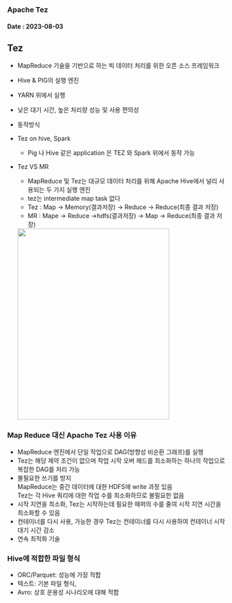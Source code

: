 ### Apache Tez
#### Date : 2023-08-03
## Tez
+ MapReduce 기술을 기반으로 하는 빅 데이터 처리를 위한 오픈 소스 프레임워크
+ Hive & PIG의 실행 엔진
+ YARN 위에서 실행
+  낮은 대기 시간, 높은 처리량 성능 및 사용 편의성

+ 동작방식
+ Tez on hive, Spark
  +  Pig 나 Hive 같은 application 은 TEZ 와 Spark 위에서 동작 가능   
+ Tez VS MR   
  + MapReduce 및 Tez는 대규모 데이터 처리를 위해 Apache Hive에서 널리 사용되는 두 가지 실행 엔진
  + tez는 intermediate map task 없다
  + Tez : Map -> Memory(결과저장) -> Reduce -> Reduce(최종 결과 저장)
  + MR : Mape -> Reduce ->hdfs(결과저장) -> Map -> Reduce(최종 결과 저장)
  <img height="440" src="img/img_47.png" width="350"/>

### Map Reduce 대신 Apache Tez 사용 이유
- MapReduce 엔진에서 단일 작업으로 DAG(방향성 비순환 그래프)를 실행    
- Tez는 해당 제약 조건이 없으며 작업 시작 오버 헤드를 최소화하는 하나의 작업으로 복잡한 DAG를 처리 가능  
- 불필요한 쓰기를 방지       
 MapReduce는 중간 데이터에 대한 HDFS에 write 과정 있음       
 Tez는 각 Hive 쿼리에 대한 작업 수를 최소화하므로 불필요한 없음
- 시작 지연을 최소화, Tez는 시작하는데 필요한 매퍼의 수를 줄여 시작 지연 시간을 최소화할 수 있음
- 컨테이너를 다시 사용, 가능한 경우 Tez는 컨테이너를 다시 사용하여 컨테이너 시작 대기 시간 감소
- 연속 최적화 기술

### Hive에 적합한 파일 형식 
- ORC/Parquet: 성능에 가장 적합 
- 텍스트: 기본 파일 형식, 
- Avro: 상호 운용성 시나리오에 대해 적합
